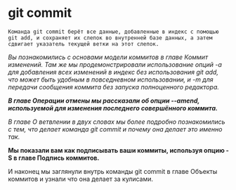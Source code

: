 # git commit
```Команда git commit берёт все данные, добавленные в индекс с помощью git add, и сохраняет их слепок во внутренней базе данных, а затем сдвигает указатель текущей ветки на этот слепок.```

_Вы познакомились с основами модели коммитов в главе Коммит изменений. Там же мы продемонстрировали использование опций -a для добавления всех изменений в индекс без использования git add, что может быть удобным в повседневном использовании, и -m для передачи сообщения коммита без запуска полноценного редактора._

___В главе Операции отмены мы рассказали об опции --amend, используемой для изменения последнего совершённого коммита.___

_В главе О ветвлении в двух словах мы более подробно познакомились с тем, что делает команда git commit и почему она делает это именно так._

__Мы показали вам как подписывать ваши коммиты, используя опцию -S в главе Подпись коммитов.__

И наконец мы заглянули внутрь команды git commit в главе Объекты коммитов и узнали что она делает за кулисами.